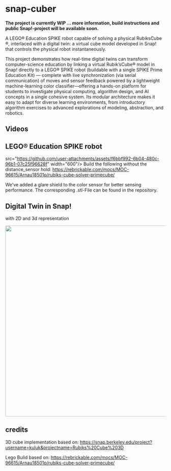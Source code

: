 # snap-cuber

**The project is currently WIP ... more information, build instructions and public Snap!-project will be available soon.**

A LEGO® Education SPIKE robot capable of solving a physical RubiksCube ®, interlaced with a digital twin: a virtual cube model developed in Snap! that controls the physical robot instantaneously.

This project demonstrates how real-time digital twins can transform computer-science education by linking a virtual Rubik’sCube® model in Snap! directly to a LEGO® SPIKE robot (buildable with a single SPIKE Prime Education Kit) — complete with live synchronization (via serial communication) of moves and sensor feedback powered by a lightweight machine-learning color classifier—offering a hands-on platform for students to investigate physical computing, algorithm design, and AI concepts in a single cohesive system. Its modular architecture makes it easy to adapt for diverse learning environments, from introductory algorithm exercises to advanced explorations of modeling, abstraction, and robotics.


## Videos



## LEGO® Education SPIKE robot

src="https://github.com/user-attachments/assets/f6bbf992-6b04-480c-96b1-07c25f96628f" width="600"/>
Build the following without the distance_sensor hold: https://rebrickable.com/mocs/MOC-96615/Arnau18501p/rubiks-cube-solver-primecube/

We've added a glare shield to the color sensor for better sensing performance. The corresponding .stl-File can be found in the repository. 

## Digital Twin in Snap! 
with 2D and 3d representation 

<img src="https://github.com/user-attachments/assets/2f0016b9-4d1e-4012-885e-638cffafa54a" width="600"/>

## credits
3D cube implementation based on: https://snap.berkeley.edu/project?username=kuluk&projectname=Rubiks%20Cube%203D

Lego Build based on: https://rebrickable.com/mocs/MOC-96615/Arnau18501p/rubiks-cube-solver-primecube/
